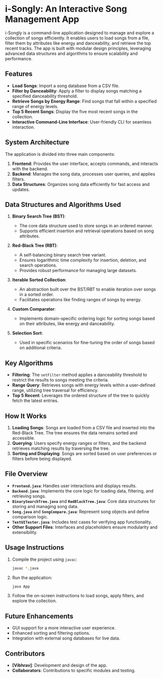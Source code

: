 

# i-Songly: An Interactive Song Management App

i-Songly is a command-line application designed to manage and explore a collection of songs efficiently. It enables users to load songs from a file, filter them by attributes like energy and danceability, and retrieve the top recent tracks. The app is built with modular design principles, leveraging advanced data structures and algorithms to ensure scalability and performance.

## Features

- **Load Songs**: Import a song database from a CSV file.
- **Filter by Danceability**: Apply a filter to display songs matching a specified danceability threshold.
- **Retrieve Songs by Energy Range**: Find songs that fall within a specified range of energy levels.
- **Top 5 Recent Songs**: Display the five most recent songs in the collection.
- **Interactive Command-Line Interface**: User-friendly CLI for seamless interaction.

## System Architecture

The application is divided into three main components:
1. **Frontend**: Provides the user interface, accepts commands, and interacts with the backend.
2. **Backend**: Manages the song data, processes user queries, and applies filters.
3. **Data Structures**: Organizes song data efficiently for fast access and updates.

## Data Structures and Algorithms Used

1. **Binary Search Tree (BST)**: 
   - The core data structure used to store songs in an ordered manner. 
   - Supports efficient insertion and retrieval operations based on song attributes.

2. **Red-Black Tree (RBT)**: 
   - A self-balancing binary search tree variant.
   - Ensures logarithmic time complexity for insertion, deletion, and search operations.
   - Provides robust performance for managing large datasets.

3. **Iterable Sorted Collection**:
   - An abstraction built over the BST/RBT to enable iteration over songs in a sorted order.
   - Facilitates operations like finding ranges of songs by energy.

4. **Custom Comparator**:
   - Implements domain-specific ordering logic for sorting songs based on their attributes, like energy and danceability.

5. **Selection Sort**:
   - Used in specific scenarios for fine-tuning the order of songs based on additional criteria.

## Key Algorithms

- **Filtering**: The `setFilter` method applies a danceability threshold to restrict the results to songs meeting the criteria.
- **Range Query**: Retrieves songs with energy levels within a user-defined range, utilizing tree traversal for efficiency.
- **Top 5 Recent**: Leverages the ordered structure of the tree to quickly fetch the latest entries.

## How It Works

1. **Loading Songs**: Songs are loaded from a CSV file and inserted into the Red-Black Tree. The tree ensures the data remains sorted and accessible.
2. **Querying**: Users specify energy ranges or filters, and the backend retrieves matching results by traversing the tree.
3. **Sorting and Displaying**: Songs are sorted based on user preferences or filters before being displayed.

## File Overview

- **`Frontend.java`**: Handles user interactions and displays results.
- **`Backend.java`**: Implements the core logic for loading data, filtering, and retrieving songs.
- **`BinarySearchTree.java`** and **`RedBlackTree.java`**: Core data structures for storing and managing song data.
- **`Song.java`** and **`SongCompare.java`**: Represent song objects and define comparison logic.
- **`TextUITester.java`**: Includes test cases for verifying app functionality.
- **Other Support Files**: Interfaces and placeholders ensure modularity and extensibility.

## Usage Instructions

1. Compile the project using `javac`:
   ```bash
   javac *.java
   ```
2. Run the application:
   ```bash
   java App
   ```
3. Follow the on-screen instructions to load songs, apply filters, and explore the collection.

## Future Enhancements

- GUI support for a more interactive user experience.
- Enhanced sorting and filtering options.
- Integration with external song databases for live data.

## Contributors

- **[Vibhrav]**: Development and design of the app.
- **Collaborators**: Contributions to specific modules and testing.
